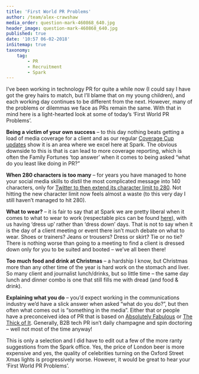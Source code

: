 ```yaml
---
title: 'First World PR Problems'
author: /team/alex-crawshaw
media_order: question-mark-460868_640.jpg
header_image: question-mark-460868_640.jpg
published: true
date: '10:57 06-02-2018'
inSitemap: true
taxonomy:
    tag:
        - PR
        - Recruitment
        - Spark
---
```


I’ve been working in technology PR for quite a while now (I could say I have got the grey hairs to match, but I’ll blame that on my young children), and each working day continues to be different from the next.  However, many of the problems or dilemmas we face as PRs remain the same. With that in mind here is a light-hearted look at some of today’s ‘First World PR Problems’.

**Being a victim of your own success** – to this day nothing beats getting a load of media coverage for a client and as our regular [Coverage Cup updates](http://www.sparkcomms.co.uk/coverage) show it is an area where we excel here at Spark.  The obvious downside to this is that is can lead to more coverage reporting, which is often the Family Fortunes ‘top answer’ when it comes to being asked “what do you least like doing in PR?”

**When 280 characters is too many** – for years you have managed to hone your social media skills to distil the most complicated message into 140 characters, only for [Twitter to then extend its character limit to 280](http://www.independent.co.uk/life-style/gadgets-and-tech/news/twitter-280-characters-tweets-start-when-get-latest-a8042716.html). Not hitting the new character limit now feels almost a waste (to this very day I still haven’t managed to hit 280).

**What to wear?** – it is fair to say that at Spark we are pretty liberal when it comes to what to wear to work (respectable pics can be found [here](http://www.sparkcomms.co.uk/join-us)), with us having ‘dress up’ rather than ‘dress down’ days.  That is not to say when it is the day of a client meeting or event there isn’t much debate on what to wear. Shoes or trainers? Jeans or trousers? Dress or skirt? Tie or no tie? There is nothing worse than going to a meeting to find a client is dressed down only for you to be suited and booted – we’ve all been there!

**Too much food and drink at Christmas** – a hardship I know, but Christmas more than any other time of the year is hard work on the stomach and liver. So many client and journalist lunch/drinks, but so little time – the same day lunch and dinner combo is one that still fills me with dread (and food & drink).

**Explaining what you do** – you’d expect working in the communications industry we’d have a slick answer when asked “what do you do?”, but then often what comes out is “something in the media”.  Either that or people have a preconceived idea of PR that is based on [Absolutely Fabulous](https://en.wikipedia.org/wiki/Absolutely_Fabulous) or [The Thick of It](https://en.wikipedia.org/wiki/The_Thick_of_It). Generally, B2B tech PR isn’t daily champagne and spin doctoring – well not most of the time anyway! 

This is only a selection and I did have to edit out a few of the more ranty suggestions from the Spark office. Yes, the price of London beer is more expensive and yes, the quality of celebrities turning on the Oxford Street Xmas lights is progressively worse. However, it would be great to hear your ‘First World PR Problems’.
